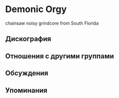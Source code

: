# Demonic Orgy

chainsaw noisy grindcore from South Florida

## Дискография


## Отношения с другими группами


## Обсуждения


## Упоминания

